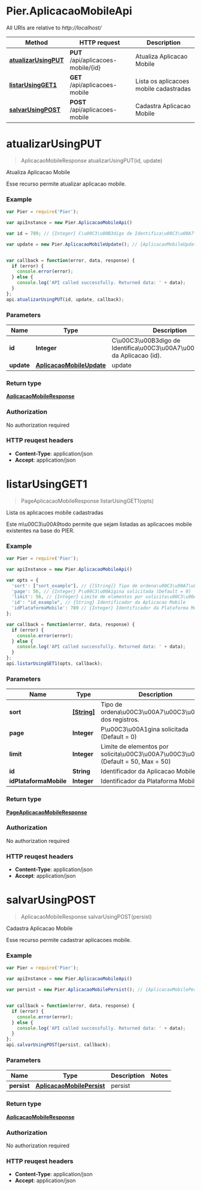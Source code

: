 # Pier.AplicacaoMobileApi

All URIs are relative to *http://localhost/*

Method | HTTP request | Description
------------- | ------------- | -------------
[**atualizarUsingPUT**](AplicacaoMobileApi.md#atualizarUsingPUT) | **PUT** /api/aplicacoes-mobile/{id} | Atualiza Aplicacao Mobile
[**listarUsingGET1**](AplicacaoMobileApi.md#listarUsingGET1) | **GET** /api/aplicacoes-mobile | Lista os aplicacoes mobile cadastradas
[**salvarUsingPOST**](AplicacaoMobileApi.md#salvarUsingPOST) | **POST** /api/aplicacoes-mobile | Cadastra Aplicacao Mobile


<a name="atualizarUsingPUT"></a>
# **atualizarUsingPUT**
> AplicacaoMobileResponse atualizarUsingPUT(id, update)

Atualiza Aplicacao Mobile

Esse recurso permite atualizar aplicacao mobile.

### Example
```javascript
var Pier = require('Pier');

var apiInstance = new Pier.AplicacaoMobileApi()

var id = 789; // {Integer} C\u00C3\u00B3digo de Identifica\u00C3\u00A7\u00C3\u00A3o da Aplicacao (id).

var update = new Pier.AplicacaoMobileUpdate(); // {AplicacaoMobileUpdate} update


var callback = function(error, data, response) {
  if (error) {
    console.error(error);
  } else {
    console.log('API called successfully. Returned data: ' + data);
  }
};
api.atualizarUsingPUT(id, update, callback);
```

### Parameters

Name | Type | Description  | Notes
------------- | ------------- | ------------- | -------------
 **id** | **Integer**| C\u00C3\u00B3digo de Identifica\u00C3\u00A7\u00C3\u00A3o da Aplicacao (id). | 
 **update** | [**AplicacaoMobileUpdate**](AplicacaoMobileUpdate.md)| update | 

### Return type

[**AplicacaoMobileResponse**](AplicacaoMobileResponse.md)

### Authorization

No authorization required

### HTTP reuqest headers

 - **Content-Type**: application/json
 - **Accept**: application/json

<a name="listarUsingGET1"></a>
# **listarUsingGET1**
> PageAplicacaoMobileResponse listarUsingGET1(opts)

Lista os aplicacoes mobile cadastradas

Este m\u00C3\u00A9todo permite que sejam listadas as aplicacoes mobile existentes na base do PIER.

### Example
```javascript
var Pier = require('Pier');

var apiInstance = new Pier.AplicacaoMobileApi()

var opts = { 
  'sort': ["sort_example"], // {[String]} Tipo de ordena\u00C3\u00A7\u00C3\u00A3o dos registros.
  'page': 56, // {Integer} P\u00C3\u00A1gina solicitada (Default = 0)
  'limit': 56, // {Integer} Limite de elementos por solicita\u00C3\u00A7\u00C3\u00A3o (Default = 50, Max = 50)
  'id': "id_example", // {String} Identificador da Aplicacao Mobile
  'idPlataformaMobile': 789 // {Integer} Identificador da Plataforma Mobile
};

var callback = function(error, data, response) {
  if (error) {
    console.error(error);
  } else {
    console.log('API called successfully. Returned data: ' + data);
  }
};
api.listarUsingGET1(opts, callback);
```

### Parameters

Name | Type | Description  | Notes
------------- | ------------- | ------------- | -------------
 **sort** | [**[String]**](String.md)| Tipo de ordena\u00C3\u00A7\u00C3\u00A3o dos registros. | [optional] 
 **page** | **Integer**| P\u00C3\u00A1gina solicitada (Default = 0) | [optional] 
 **limit** | **Integer**| Limite de elementos por solicita\u00C3\u00A7\u00C3\u00A3o (Default = 50, Max = 50) | [optional] 
 **id** | **String**| Identificador da Aplicacao Mobile | [optional] 
 **idPlataformaMobile** | **Integer**| Identificador da Plataforma Mobile | [optional] 

### Return type

[**PageAplicacaoMobileResponse**](PageAplicacaoMobileResponse.md)

### Authorization

No authorization required

### HTTP reuqest headers

 - **Content-Type**: application/json
 - **Accept**: application/json

<a name="salvarUsingPOST"></a>
# **salvarUsingPOST**
> AplicacaoMobileResponse salvarUsingPOST(persist)

Cadastra Aplicacao Mobile

Esse recurso permite cadastrar aplicacoes mobile.

### Example
```javascript
var Pier = require('Pier');

var apiInstance = new Pier.AplicacaoMobileApi()

var persist = new Pier.AplicacaoMobilePersist(); // {AplicacaoMobilePersist} persist


var callback = function(error, data, response) {
  if (error) {
    console.error(error);
  } else {
    console.log('API called successfully. Returned data: ' + data);
  }
};
api.salvarUsingPOST(persist, callback);
```

### Parameters

Name | Type | Description  | Notes
------------- | ------------- | ------------- | -------------
 **persist** | [**AplicacaoMobilePersist**](AplicacaoMobilePersist.md)| persist | 

### Return type

[**AplicacaoMobileResponse**](AplicacaoMobileResponse.md)

### Authorization

No authorization required

### HTTP reuqest headers

 - **Content-Type**: application/json
 - **Accept**: application/json

